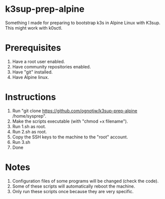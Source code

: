 # k3sup-prep-alpine

Something I made for preparing to bootstrap k3s in Alpine Linux with K3sup. This might work with k0sctl.

# Prerequisites

1. Have a root user enabled.
2. Have community repositories enabled.
3. Have "git" installed.
4. Have Alpine linux.

# Instructions

1. Run "git clone https://github.com/ognotjw/k3sup-prep-alpine /home/sysprep".
2. Make the scripts executable (with "chmod +x filename").
3. Run 1.sh as root.
4. Run 2.sh as root.
5. Copy the SSH keys to the machine to the "root" account.
6. Run 3.sh
7. Done

# Notes

1. Configuration files of some programs will be changed (check the code).
2. Some of these scripts will automatically reboot the machine.
3. Only run these scripts once because they are very specific.
